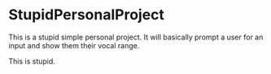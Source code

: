# StupidPersonalProject
This is a stupid simple personal project. It will basically prompt a user for an input and show them their vocal range. 

This is stupid. 